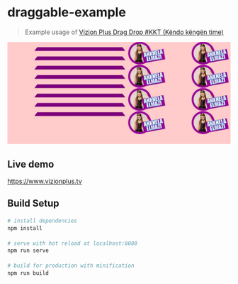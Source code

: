 # draggable-example

> Example usage of [Vizion Plus Drag Drop #KKT (Këndo këngën time)](www.vizionplus.tv)

![demo jpg](kkt.jpg)

## Live demo

https://www.vizionplus.tv 

## Build Setup

``` bash
# install dependencies
npm install

# serve with hot reload at localhost:8080
npm run serve

# build for production with minification
npm run build
```


